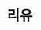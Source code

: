 ---
userid: reyoucat
title: 리유
description: 웹 개발을 합니다.
img: https://avatars.githubusercontent.com/u/8119974
github: https://github.com/reyoucat
facebook: https://www.facebook.com/reyoucat
linkedin: https://www.linkedin.com/in/choijaehyun
---